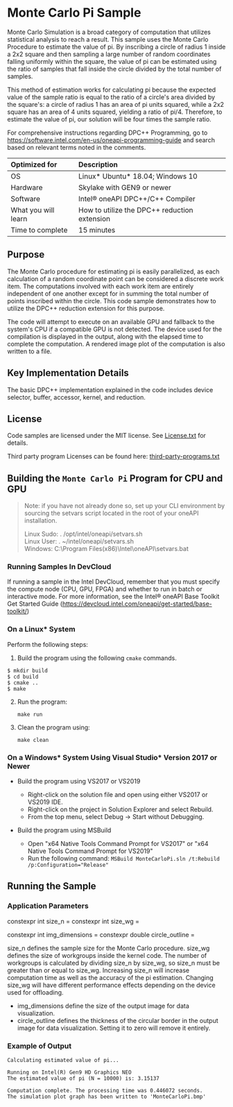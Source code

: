 ﻿# Monte Carlo Pi Sample

Monte Carlo Simulation is a broad category of computation that utilizes statistical analysis to reach a result. This sample uses the Monte Carlo Procedure to estimate the value of pi. By inscribing a circle of radius 1 inside a 2x2 square and then sampling a large number of random coordinates falling uniformly within the square, the value of pi can be estimated using the ratio of samples that fall inside the circle divided by the total number of samples.

This method of estimation works for calculating pi because the expected value of the sample ratio is equal to the ratio of a circle's area divided by the square's: a circle of radius 1 has an area of pi units squared, while a 2x2 square has an area of 4 units squared, yielding a ratio of pi/4. Therefore, to estimate the value of pi, our solution will be four times the sample ratio.

For comprehensive instructions regarding DPC++ Programming, go to https://software.intel.com/en-us/oneapi-programming-guide and search based on relevant terms noted in the comments.

| Optimized for                     | Description
|:---                               |:---
| OS                                | Linux* Ubuntu* 18.04; Windows 10
| Hardware                          | Skylake with GEN9 or newer
| Software                          | Intel® oneAPI DPC++/C++ Compiler
| What you will learn               | How to utilize the DPC++ reduction extension
| Time to complete                  | 15 minutes


## Purpose

The Monte Carlo procedure for estimating pi is easily parallelized, as each calculation of a random coordinate point can be considered a discrete work item. The computations involved with each work item are entirely independent of one another except for in summing the total number of points inscribed within the circle. This code sample demonstrates how to utilize the DPC++ reduction extension for this purpose.

The code will attempt to execute on an available GPU and fallback to the system's CPU if a compatible GPU is not detected.  The device used for the compilation is displayed in the output, along with the elapsed time to complete the computation. A rendered image plot of the computation is also written to a file.


## Key Implementation Details 

The basic DPC++ implementation explained in the code includes device selector, buffer, accessor, kernel, and reduction.

## License  

Code samples are licensed under the MIT license. See
[License.txt](https://github.com/oneapi-src/oneAPI-samples/blob/master/License.txt) for details.

Third party program Licenses can be found here: [third-party-programs.txt](https://github.com/oneapi-src/oneAPI-samples/blob/master/third-party-programs.txt)

## Building the `Monte Carlo Pi` Program for CPU and GPU

> Note: if you have not already done so, set up your CLI 
> environment by sourcing  the setvars script located in 
> the root of your oneAPI installation. 
>
> Linux Sudo: . /opt/intel/oneapi/setvars.sh  
> Linux User: . ~/intel/oneapi/setvars.sh  
> Windows: C:\Program Files(x86)\Intel\oneAPI\setvars.bat


### Running Samples In DevCloud
If running a sample in the Intel DevCloud, remember that you must specify the compute node (CPU, GPU, FPGA) and whether to run in batch or interactive mode. For more information, see the Intel® oneAPI Base Toolkit Get Started Guide (https://devcloud.intel.com/oneapi/get-started/base-toolkit/)

### On a Linux* System
Perform the following steps:
1. Build the program using the following `cmake` commands. 
``` 
$ mkdir build
$ cd build
$ cmake ..
$ make
```

2. Run the program:
    ```
    make run
    ```

3. Clean the program using:
    ```
    make clean
    ```
    
### On a Windows* System Using Visual Studio* Version 2017 or Newer
- Build the program using VS2017 or VS2019
    - Right-click on the solution file and open using either VS2017 or VS2019 IDE.
    - Right-click on the project in Solution Explorer and select Rebuild.
    - From the top menu, select Debug -> Start without Debugging.

- Build the program using MSBuild
     - Open "x64 Native Tools Command Prompt for VS2017" or "x64 Native Tools Command Prompt for VS2019"
     - Run the following command: `MSBuild MonteCarloPi.sln /t:Rebuild /p:Configuration="Release"`


## Running the Sample

### Application Parameters
constexpr int size_n =
constexpr int size_wg =

constexpr int img_dimensions =
constexpr double circle_outline =

size_n defines the sample size for the Monte Carlo procedure. size_wg defines the size of workgroups inside the kernel code. The number of workgroups is calculated by dividing size_n by size_wg, so size_n must be greater than or equal to size_wg. Increasing size_n will increase computation time as well as the accuracy of the pi estimation. Changing size_wg will have different performance effects depending on the device used for offloading.

- img_dimensions define the size of the output image for data visualization.
- circle_outline defines the thickness of the circular border in the output image for data visualization. Setting it to zero will remove it entirely.

### Example of Output
```
Calculating estimated value of pi...

Running on Intel(R) Gen9 HD Graphics NEO
The estimated value of pi (N = 10000) is: 3.15137

Computation complete. The processing time was 0.446072 seconds.
The simulation plot graph has been written to 'MonteCarloPi.bmp'
```
